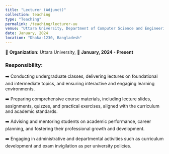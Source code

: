 ```yaml
---
title: "Lecturer (Adjunct)"
collection: teaching
type: "Teaching"
permalink: /teaching/lecturer-uu
venue: "Uttara University, Department of Computer Science and Engineering"
date: January, 2024
location: "Dhaka-1230, Bangladesh"
---
```


🏢 **Organization:** Uttara University, 📅 **January, 2024 - Present**

### **Responsibility:**

➡️ Conducting undergraduate classes, delivering lectures on foundational and intermediate topics, and ensuring
interactive and engaging learning environments.

➡️ Preparing comprehensive course materials, including lecture slides, assignments, quizzes, and practical exercises,
aligned with the curriculum and academic standards.

➡️ Advising and mentoring students on academic performance, career planning, and fostering their professional
growth and development.

➡️ Engaging in administrative and departmental activities such as curriculum development and exam invigilation
as per university policies.
